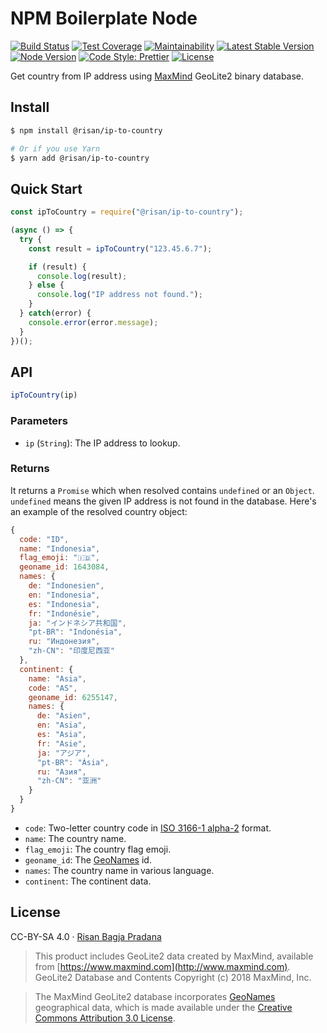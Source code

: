 # NPM Boilerplate Node

[![Build Status](https://flat.badgen.net/travis/risan/ip-to-country)](https://travis-ci.org/risan/ip-to-country)
[![Test Coverage](https://flat.badgen.net/codeclimate/coverage/risan/ip-to-country)](https://codeclimate.com/github/risan/ip-to-country)
[![Maintainability](https://flat.badgen.net/codeclimate/maintainability/risan/ip-to-country)](https://codeclimate.com/github/risan/ip-to-country)
[![Latest Stable Version](https://flat.badgen.net/npm/v/@risan/ip-to-country)](https://www.npmjs.com/package/@risan/ip-to-country)
[![Node Version](https://flat.badgen.net/npm/node/@risan/ip-to-country)](https://www.npmjs.com/package/@risan/ip-to-country)
[![Code Style: Prettier](https://flat.badgen.net/badge/code%20style/prettier/ff69b4)](https://github.com/prettier/prettier)
[![License](https://flat.badgen.net/npm/license/@risan/ip-to-country)](https://github.com/risan/ip-to-country/blob/master/LICENSE)

Get country from IP address using [MaxMind](https://www.maxmind.com) GeoLite2 binary database.

## Install

```bash
$ npm install @risan/ip-to-country

# Or if you use Yarn
$ yarn add @risan/ip-to-country
```

## Quick Start

```js
const ipToCountry = require("@risan/ip-to-country");

(async () => {
  try {
    const result = ipToCountry("123.45.6.7");

    if (result) {
      console.log(result);
    } else {
      console.log("IP address not found.");
    }
  } catch(error) {
    console.error(error.message);
  }
})();
```

## API

```js
ipToCountry(ip)
```

### Parameters

* `ip` (`String`): The IP address to lookup.

### Returns

It returns a `Promise` which when resolved contains `undefined` or an `Object`. `undefined` means the given IP address is not found in the database. Here's an example of the resolved country object:

```js
{
  code: "ID",
  name: "Indonesia",
  flag_emoji: "🇮🇩",
  geoname_id: 1643084,
  names: {
    de: "Indonesien",
    en: "Indonesia",
    es: "Indonesia",
    fr: "Indonésie",
    ja: "インドネシア共和国",
    "pt-BR": "Indonésia",
    ru: "Индонезия",
    "zh-CN": "印度尼西亚"
  },
  continent: {
    name: "Asia",
    code: "AS",
    geoname_id: 6255147,
    names: {
      de: "Asien",
      en: "Asia",
      es: "Asia",
      fr: "Asie",
      ja: "アジア",
      "pt-BR": "Ásia",
      ru: "Азия",
      "zh-CN": "亚洲"
    }
  }
}
```

* `code`: Two-letter country code in [ISO 3166-1 alpha-2](https://en.wikipedia.org/wiki/ISO_3166-1_alpha-2) format.
* `name`: The country name.
* `flag_emoji`: The country flag emoji.
* `geoname_id`: The [GeoNames](https://www.geonames.org) id.
* `names`: The country name in various language.
* `continent`: The continent data.

## License

CC-BY-SA 4.0 · [Risan Bagja Pradana](https://bagja.net)

> This product includes GeoLite2 data created by MaxMind, available from
[https://www.maxmind.com](http://www.maxmind.com). GeoLite2 Database and Contents Copyright (c) 2018 MaxMind, Inc.

> The MaxMind GeoLite2 database incorporates [GeoNames](https://www.geonames.org) geographical data, which is made available under the [Creative Commons Attribution 3.0 License](https://creativecommons.org/licenses/by/3.0/).
